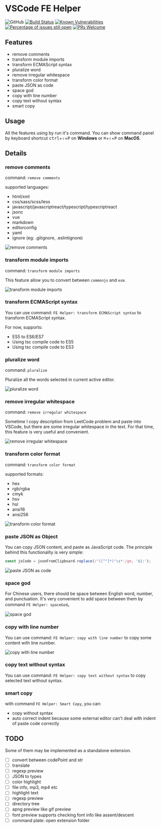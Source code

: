 # VSCode FE Helper

![GitHub](https://img.shields.io/github/license/tjx666/vscode-fe-helper) [![Build Status](https://travis-ci.org/tjx666/vscode-fe-helper.svg?branch=master)](https://travis-ci.org/tjx666/vscode-fe-helper) [![Known Vulnerabilities](https://snyk.io/test/github/tjx666/vscode-fe-helper/badge.svg?targetFile=package.json)](https://snyk.io/test/github/tjx666/vscode-fe-helper?targetFile=package.json) [![Percentage of issues still open](https://isitmaintained.com/badge/open/tjx666/vscode-fe-helper.svg)](http://isitmaintained.com/project/tjx666/vscode-fe-helper') [![PRs Welcome](https://img.shields.io/badge/PRs-welcome-brightgreen.svg?style=flat)](http://makeapullrequest.com)

## Features

- remove comments
- transform module imports
- transform ECMAScript syntax
- pluralize word
- remove irregular whitespace
- transform color format
- paste JSON as code
- space god
- copy with line number
- copy text without syntax
- smart copy

## Usage

All the features using by run it's command. You can show command panel by keyboard shortcut <kbd>ctrl</kbd>+<kbd>⇧</kbd>+<kbd>P</kbd> on **Windows** or <kbd>⌘</kbd>+<kbd>⇧</kbd>+<kbd>P</kbd> on **MacOS**.

## Details

### remove comments

command: `remove comments`

supported languages:

- html/xml
- css/sass/scss/less
- javascript/javascriptreact/typescript/typescriptreact
- jsonc
- vue
- markdown
- editorconfig
- yaml
- ignore (eg: .gitignore, .eslintignore)

![remove comments](https://github.com/tjx666/vscode-fe-helper/raw/master/images/remove_comments.gif?raw=true)

### transform module imports

command: `transform module imports`

This feature allow you to convert between `commonjs` and `esm`.

![transform module imports](https://github.com/tjx666/vscode-fe-helper/raw/master/images/transform_module_imports.gif?raw=true)

### transform ECMAScript syntax

You can use command: `FE Helper: transform ECMAScript syntax` to transform ECMAScript syntax.

For now, supports:

- ES5 to ES6/ES7
- Using tsc compile code to ES5
- Using tsc compile code to ES3

### pluralize word

command: `pluralize`

Pluralize all the words selected in current active editor.

![pluralize word](https://github.com/tjx666/vscode-fe-helper/raw/master/images/pluralize.gif?raw=true)

### remove irregular whitespace

command: `remove irregular whitespace`

Sometime I copy description from LeetCode problem and paste into VSCode, but there are some irregular whitespace in the text. For that time, this feature is very useful and convenient.

![remove irregular whitespace](https://github.com/tjx666/vscode-fe-helper/raw/master/images/remove_irregular_whitespace.gif?raw=true)

### transform color format

command: `transform color format`

supported formats:

- hex
- rgb/rgba
- cmyk
- hsv
- hsl
- ansi16
- ansi256

![transform color format](https://github.com/tjx666/vscode-fe-helper/raw/master/images/transform_color_format.gif?raw=true)

### paste JSON as Object

You can copy JSON content, and paste as JavaScript code. The principle behind this functionality is very simple:

```javascript
const jsCode = jsonFromClipboard.replace(/"([^"]*)"\s*:/gm, '$1:');
```

![paste JSON as code](https://github.com/tjx666/vscode-fe-helper/raw/master/images/jsonToCode.gif?raw=true)

### space god

For Chinese users, there should be space between English word, number, and punctuation. It's very convenient to add space between them by command `FE Helper: spaceGod`。

![space god](https://github.com/tjx666/vscode-fe-helper/raw/master/images/space_god.gif?raw=true)

### copy with line number

You can use command: `FE Helper: copy with line number` to copy some content with line number.

![copy with line number](https://github.com/tjx666/vscode-fe-helper/raw/master/images/copy_with_line_number.gif?raw=true)

### copy text without syntax

You can use command: `FE Helper: copy text without syntax` to copy selected text without syntax.

### smart copy

with command `FE Helper: Smart Copy`, you can:

- copy without syntax
- auto correct indent because some external editor can't deal with indent of paste code correctly

## TODO

Some of them may be implemented as a standalone extension.

- [ ] convert between codePoint and str
- [ ] translate
- [ ] regexp preview
- [ ] JSON to types
- [ ] color highlight
- [ ] file info, mp3, mp4 etc
- [ ] highlight text
- [ ] regexp preview
- [ ] directory tree
- [ ] apng preview like gif preview
- [ ] font preview supports checking font info like assent/descent
- [ ] command plate: open extension folder
